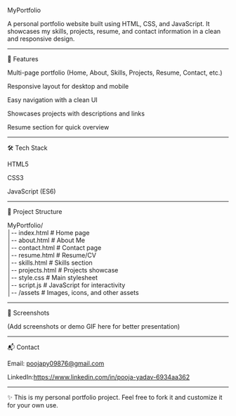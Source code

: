 MyPortfolio

A personal portfolio website built using HTML, CSS, and JavaScript.
It showcases my skills, projects, resume, and contact information in a clean and responsive design.


---

🚀 Features

Multi-page portfolio (Home, About, Skills, Projects, Resume, Contact, etc.)

Responsive layout for desktop and mobile

Easy navigation with a clean UI

Showcases projects with descriptions and links

Resume section for quick overview



---

🛠 Tech Stack

HTML5

CSS3

JavaScript (ES6)



---

📂 Project Structure

MyPortfolio/  
│-- index.html        # Home page  
│-- about.html        # About Me  
│-- contact.html      # Contact page  
│-- resume.html       # Resume/CV  
│-- skills.html       # Skills section  
│-- projects.html     # Projects showcase  
│-- style.css         # Main stylesheet  
│-- script.js         # JavaScript for interactivity  
│-- /assets           # Images, icons, and other assets


---

📸 Screenshots

(Add screenshots or demo GIF here for better presentation)


---

📬 Contact

Email: poojapy09876@gmail.com

LinkedIn:https://www.linkedin.com/in/pooja-yadav-6934aa362

---

✨ This is my personal portfolio project. Feel free to fork it and customize it for your own use.

